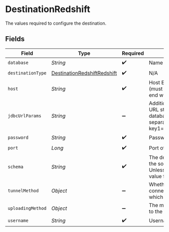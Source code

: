 # DestinationRedshift

The values required to configure the destination.


## Fields

| Field                                                                                                                                                                                            | Type                                                                                                                                                                                             | Required                                                                                                                                                                                         | Description                                                                                                                                                                                      | Example                                                                                                                                                                                          |
| ------------------------------------------------------------------------------------------------------------------------------------------------------------------------------------------------ | ------------------------------------------------------------------------------------------------------------------------------------------------------------------------------------------------ | ------------------------------------------------------------------------------------------------------------------------------------------------------------------------------------------------ | ------------------------------------------------------------------------------------------------------------------------------------------------------------------------------------------------ | ------------------------------------------------------------------------------------------------------------------------------------------------------------------------------------------------ |
| `database`                                                                                                                                                                                       | *String*                                                                                                                                                                                         | :heavy_check_mark:                                                                                                                                                                               | Name of the database.                                                                                                                                                                            |                                                                                                                                                                                                  |
| `destinationType`                                                                                                                                                                                | [DestinationRedshiftRedshift](../../models/shared/DestinationRedshiftRedshift.md)                                                                                                                | :heavy_check_mark:                                                                                                                                                                               | N/A                                                                                                                                                                                              |                                                                                                                                                                                                  |
| `host`                                                                                                                                                                                           | *String*                                                                                                                                                                                         | :heavy_check_mark:                                                                                                                                                                               | Host Endpoint of the Redshift Cluster (must include the cluster-id, region and end with .redshift.amazonaws.com)                                                                                 |                                                                                                                                                                                                  |
| `jdbcUrlParams`                                                                                                                                                                                  | *String*                                                                                                                                                                                         | :heavy_minus_sign:                                                                                                                                                                               | Additional properties to pass to the JDBC URL string when connecting to the database formatted as 'key=value' pairs separated by the symbol '&'. (example: key1=value1&key2=value2&key3=value3). |                                                                                                                                                                                                  |
| `password`                                                                                                                                                                                       | *String*                                                                                                                                                                                         | :heavy_check_mark:                                                                                                                                                                               | Password associated with the username.                                                                                                                                                           |                                                                                                                                                                                                  |
| `port`                                                                                                                                                                                           | *Long*                                                                                                                                                                                           | :heavy_check_mark:                                                                                                                                                                               | Port of the database.                                                                                                                                                                            | 5439                                                                                                                                                                                             |
| `schema`                                                                                                                                                                                         | *String*                                                                                                                                                                                         | :heavy_check_mark:                                                                                                                                                                               | The default schema tables are written to if the source does not specify a namespace. Unless specifically configured, the usual value for this field is "public".                                 | public                                                                                                                                                                                           |
| `tunnelMethod`                                                                                                                                                                                   | *Object*                                                                                                                                                                                         | :heavy_minus_sign:                                                                                                                                                                               | Whether to initiate an SSH tunnel before connecting to the database, and if so, which kind of authentication to use.                                                                             |                                                                                                                                                                                                  |
| `uploadingMethod`                                                                                                                                                                                | *Object*                                                                                                                                                                                         | :heavy_minus_sign:                                                                                                                                                                               | The method how the data will be uploaded to the database.                                                                                                                                        |                                                                                                                                                                                                  |
| `username`                                                                                                                                                                                       | *String*                                                                                                                                                                                         | :heavy_check_mark:                                                                                                                                                                               | Username to use to access the database.                                                                                                                                                          |                                                                                                                                                                                                  |